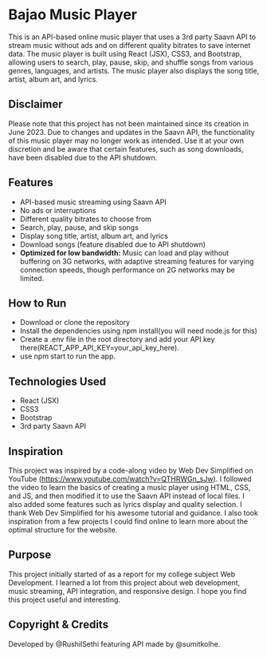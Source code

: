 # Bajao Music Player

This is an API-based online music player that uses a 3rd party Saavn API to stream music without ads and on different quality bitrates to save internet data. The music player is built using React (JSX), CSS3, and Bootstrap, allowing users to search, play, pause, skip, and shuffle songs from various genres, languages, and artists. The music player also displays the song title, artist, album art, and lyrics.

## Disclaimer

Please note that this project has not been maintained since its creation in June 2023. Due to changes and updates in the Saavn API, the functionality of this music player may no longer work as intended. Use it at your own discretion and be aware that certain features, such as song downloads, have been disabled due to the API shutdown.

## Features

- API-based music streaming using Saavn API
- No ads or interruptions
- Different quality bitrates to choose from 
- Search, play, pause, and skip songs
- Display song title, artist, album art, and lyrics
- Download songs (feature disabled due to API shutdown)
- **Optimized for low bandwidth:** Music can load and play without buffering on 3G networks, with adaptive streaming features for varying connection speeds, though performance on 2G networks may be limited.

## How to Run

- Download or clone the repository
- Install the dependencies using npm install(you will need node.js for this)
- Create a .env file in the root directory and add your API key there(REACT_APP_API_KEY=your_api_key_here).
- use npm start to run the app.

## Technologies Used

- React (JSX)
- CSS3
- Bootstrap
- 3rd party Saavn API 

## Inspiration

This project was inspired by a code-along video by Web Dev Simplified on YouTube (https://www.youtube.com/watch?v=QTHRWGn_sJw). I followed the video to learn the basics of creating a music player using HTML, CSS, and JS, and then modified it to use the Saavn API instead of local files. I also added some features such as lyrics display and quality selection. I thank Web Dev Simplified for his awesome tutorial and guidance. I also took inspiration from a few projects I could find online to learn more about the optimal structure for the website.

## Purpose

This project initially started of as a report for my college subject Web Development. I learned a lot from this project about web development, music streaming, API integration, and responsive design. I hope you find this project useful and interesting.

## Copyright & Credits

Developed by @RushilSethi featuring API made by @sumitkolhe.